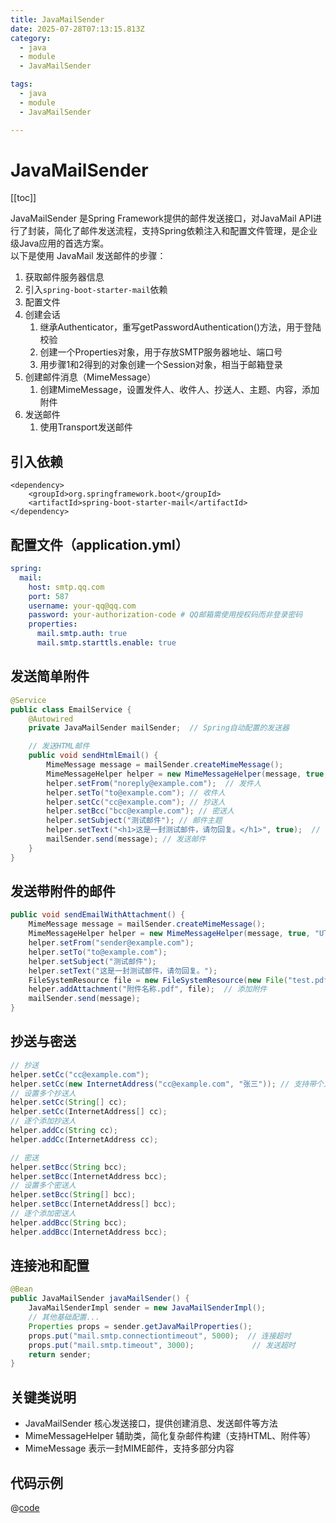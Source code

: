 ```yaml
---
title: JavaMailSender
date: 2025-07-28T07:13:15.813Z
category:
  - java
  - module
  - JavaMailSender

tags:
  - java
  - module
  - JavaMailSender

---
```


# JavaMailSender
[[toc]]

JavaMailSender 是Spring Framework提供的邮件发送接口，对JavaMail API进行了封装，简化了邮件发送流程，支持Spring依赖注入和配置文件管理，是企业级Java应用的首选方案。  
以下是使用 JavaMail 发送邮件的步骤：
1. 获取邮件服务器信息
2. 引入`spring-boot-starter-mail`依赖
3. 配置文件
4. 创建会话
    1. 继承Authenticator，重写getPasswordAuthentication()方法，用于登陆校验
    2. 创建一个Properties对象，用于存放SMTP服务器地址、端口号
    3. 用步骤1和2得到的对象创建一个Session对象，相当于邮箱登录
5. 创建邮件消息（MimeMessage）
    1. 创建MimeMessage，设置发件人、收件人、抄送人、主题、内容，添加附件
6. 发送邮件
    1. 使用Transport发送邮件

## 引入依赖
```
<dependency>
    <groupId>org.springframework.boot</groupId>
    <artifactId>spring-boot-starter-mail</artifactId>
</dependency>
```

## 配置文件（application.yml）
```yaml
spring:
  mail:
    host: smtp.qq.com
    port: 587
    username: your-qq@qq.com
    password: your-authorization-code # QQ邮箱需使用授权码而非登录密码
    properties:
      mail.smtp.auth: true
      mail.smtp.starttls.enable: true
```

## 发送简单附件
```java
@Service
public class EmailService {
    @Autowired
    private JavaMailSender mailSender;  // Spring自动配置的发送器

    // 发送HTML邮件
    public void sendHtmlEmail() {
        MimeMessage message = mailSender.createMimeMessage();
        MimeMessageHelper helper = new MimeMessageHelper(message, true, "UTF-8");
        helper.setFrom("noreply@example.com");  // 发件人
        helper.setTo("to@example.com"); // 收件人
        helper.setCc("cc@example.com"); // 抄送人
        helper.setBcc("bcc@example.com"); // 密送人
        helper.setSubject("测试邮件"); // 邮件主题
        helper.setText("<h1>这是一封测试邮件，请勿回复。</h1>", true);  // 第二个参数true表示HTML内容
        mailSender.send(message); // 发送邮件
    }
}
```

## 发送带附件的邮件
```java
public void sendEmailWithAttachment() {
    MimeMessage message = mailSender.createMimeMessage();
    MimeMessageHelper helper = new MimeMessageHelper(message, true, "UTF-8");
    helper.setFrom("sender@example.com");
    helper.setTo("to@example.com");
    helper.setSubject("测试邮件");
    helper.setText("这是一封测试邮件，请勿回复。");
    FileSystemResource file = new FileSystemResource(new File("test.pdf"));
    helper.addAttachment("附件名称.pdf", file);  // 添加附件
    mailSender.send(message);
}
```

## 抄送与密送
```java
// 抄送
helper.setCc("cc@example.com");
helper.setCc(new InternetAddress("cc@example.com", "张三")); // 支持带个人名称的抄送
// 设置多个抄送人
helper.setCc(String[] cc);
helper.setCc(InternetAddress[] cc);
// 逐个添加抄送人
helper.addCc(String cc);
helper.addCc(InternetAddress cc);

// 密送
helper.setBcc(String bcc);
helper.setBcc(InternetAddress bcc);
// 设置多个密送人
helper.setBcc(String[] bcc);
helper.setBcc(InternetAddress[] bcc);
// 逐个添加密送人
helper.addBcc(String bcc);
helper.addBcc(InternetAddress bcc);
```

## 连接池和配置
```java
@Bean
public JavaMailSender javaMailSender() {
    JavaMailSenderImpl sender = new JavaMailSenderImpl();
    // 其他基础配置...
    Properties props = sender.getJavaMailProperties();
    props.put("mail.smtp.connectiontimeout", 5000);  // 连接超时
    props.put("mail.smtp.timeout", 3000);             // 发送超时
    return sender;
}
```

## 关键类说明
- JavaMailSender 核心发送接口，提供创建消息、发送邮件等方法 
- MimeMessageHelper 辅助类，简化复杂邮件构建（支持HTML、附件等） 
- MimeMessage 表示一封MIME邮件，支持多部分内容

## 代码示例

@[code](../../../code/src/main/java/site/zmyblog/mail/EmailService.java)